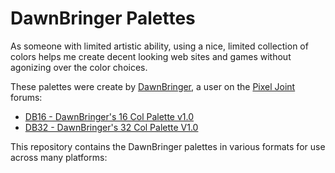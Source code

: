 # DawnBringer Palettes

As someone with limited artistic ability, using a nice, limited collection of colors helps me create decent looking web sites and games without agonizing over the color choices.

These palettes were create by [DawnBringer][1], a user on the [Pixel Joint][2] forums:

* [DB16 - DawnBringer's 16 Col Palette v1.0][3]
* [DB32 - DawnBringer's 32 Col Palette V1.0][4]

This repository contains the DawnBringer palettes in various formats for use across many platforms:

[1]: http://www.pixeljoint.com/
[2]: http://www.pixeljoint.com/p/23821.htm
[3]: http://www.pixeljoint.com/forum/forum_posts.asp?TID=12795
[4]: http://www.pixeljoint.com/forum/forum_posts.asp?TID=16247]

